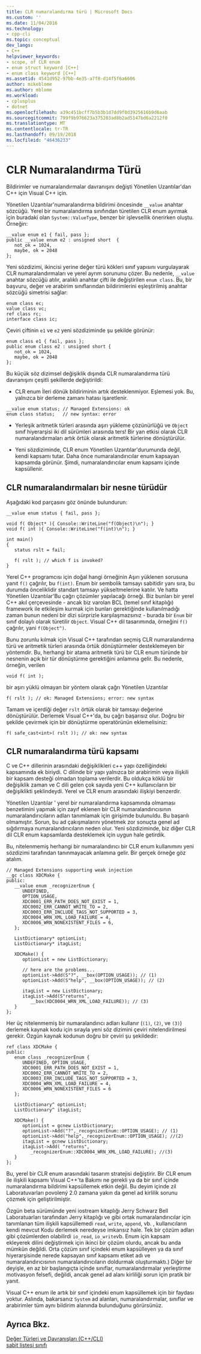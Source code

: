 ```yaml
---
title: CLR numaralandırma türü | Microsoft Docs
ms.custom: ''
ms.date: 11/04/2016
ms.technology:
- cpp-cli
ms.topic: conceptual
dev_langs:
- C++
helpviewer_keywords:
- scope, of CLR enum
- enum struct keyword [C++]
- enum class keyword [C++]
ms.assetid: 4541d952-97bb-4e35-a7f8-d14f5f6a6606
author: mikeblome
ms.author: mblome
ms.workload:
- cplusplus
- dotnet
ms.openlocfilehash: a39c451bcff7b5b3b1d7dd9f0d3925616b9d6aab
ms.sourcegitcommit: 799f9b976623a375203ad8b2ad5147bd6a2212f0
ms.translationtype: MT
ms.contentlocale: tr-TR
ms.lasthandoff: 09/19/2018
ms.locfileid: "46436233"
---
```

# <a name="clr-enum-type"></a>CLR Numaralandırma Türü

Bildirimler ve numaralandırmalar davranışını değişti Yönetilen Uzantılar'dan C++ için Visual C++ için.

Yönetilen Uzantılar'numaralandırma bildirimi öncesinde `__value` anahtar sözcüğü. Yerel bir numaralandırma sınıfından türetilen CLR enum ayırmak için buradaki olan `System::ValueType`, benzer bir işlevsellik önerirken oluştu. Örneğin:

```
__value enum e1 { fail, pass };
public __value enum e2 : unsigned short  {
   not_ok = 1024,
   maybe, ok = 2048
};
```

Yeni sözdizimi, ikincisi yerine değer türü kökleri sınıf yapısını vurgulayarak CLR numaralandırmaları ve yerel ayrım sorununu çözer. Bu nedenle, `__value` anahtar sözcüğü atılır, aralıklı anahtar çifti ile değiştirilen `enum class`. Bu, bir başvuru, değer ve arabirim sınıflarından bildirimlerini eşleştirilmiş anahtar sözcüğü simetrisi sağlar:

```
enum class ec;
value class vc;
ref class rc;
interface class ic;
```

Çeviri çiftinin `e1` ve `e2` yeni sözdiziminde şu şekilde görünür:

```
enum class e1 { fail, pass };
public enum class e2 : unsigned short {
   not_ok = 1024,
   maybe, ok = 2048
};
```

Bu küçük söz dizimsel değişiklik dışında CLR numaralandırma türü davranışını çeşitli şekillerde değiştirildi:

- CLR enum İleri dönük bildiriminin artık desteklenmiyor. Eşlemesi yok. Bu, yalnızca bir derleme zamanı hatası işaretlenir.

```
__value enum status; // Managed Extensions: ok
enum class status;   // new syntax: error
```

- Yerleşik aritmetik türleri arasında aşırı yükleme çözünürlüğü ve `Object` sınıf hiyerarşisi iki dil sürümleri arasında ters! Bir yan etkisi olarak CLR numaralandırmaları artık örtük olarak aritmetik türlerine dönüştürülür.

- Yeni sözdiziminde, CLR enum Yönetilen Uzantılar'durumunda değil, kendi kapsamı tutar. Daha önce numaralandırıcılar enum kapsayan kapsamda görünür. Şimdi, numaralandırıcılar enum kapsamı içinde kapsüllenir.

## <a name="clr-enums-are-a-kind-of-object"></a>CLR numaralandırmaları bir nesne türüdür

Aşağıdaki kod parçasını göz önünde bulundurun:

```
__value enum status { fail, pass };

void f( Object* ){ Console::WriteLine("f(Object)\n"); }
void f( int ){ Console::WriteLine("f(int)\n"); }

int main()
{
   status rslt = fail;

   f( rslt ); // which f is invoked?
}
```

Yerel C++ programcısı için doğal hangi örneğinin Aşırı yüklenen sorusuna yanıt `f()` çağrılır, bu `f(int)`. Enum bir sembolik tamsayı sabitidir yanı sıra, bu durumda önceliklidir standart tamsayı yükseltmelerine katılır.  Ve hatta Yönetilen Uzantılar'Bu çağrı çözümler yapılacağı örneği. Biz bunları bir yerel C++ akıl çerçevesinde - ancak biz varolan BCL (temel sınıf kitaplığı) framework ile etkileşim kurmak için bunları gerektiğinde kullanılmadığı zaman bunun nedeni bir dizi sürprizle karşılaşmazsınız - burada bir `Enum` bir sınıf dolaylı olarak türetilir `Object`. Visual C++ dil tasarımında, örneğini `f()` çağrılır, yani `f(Object^)`.

Bunu zorunlu kılmak için Visual C++ tarafından seçmiş CLR numaralandırma türü ve aritmetik türleri arasında örtük dönüştürmeler desteklemeyen bir yöntemdir. Bu, herhangi bir atama aritmetik türü bir CLR enum türünde bir nesnenin açık bir tür dönüştürme gerektiğini anlamına gelir. Bu nedenle, örneğin, verilen

```
void f( int );
```

bir aşırı yüklü olmayan bir yöntem olarak çağrı Yönetilen Uzantılar

```
f( rslt ); // ok: Managed Extensions; error: new syntax
```

Tamam ve içerdiği değer `rslt` örtük olarak bir tamsayı değerine dönüştürülür. Derlemek Visual C++'da, bu çağrı başarısız olur. Doğru bir şekilde çevirmek için bir dönüştürme operatörünün eklemelisiniz:

```
f( safe_cast<int>( rslt )); // ok: new syntax
```

## <a name="the-scope-of-the-clr-enum-type"></a>CLR numaralandırma türü kapsamı

C ve C++ dillerinin arasındaki değişiklikleri c++ yapı özelliğindeki kapsamında ek biriydi. C dilinde bir yapı yalnızca bir arabirimin veya ilişkili bir kapsam desteği olmadan toplama verilerdir. Bu oldukça köklü bir değişiklik zaman ve C dili gelen çok sayıda yeni C++ kullanıcıların bir değişiklikti şeklindeydi. Yerel ve CLR enum arasındaki ilişkiyi benzerdir.

Yönetilen Uzantılar ' yerel bir numaralandırma kapsamında olmaması benzetimini yapmak için zayıf eklenen bir CLR numaralandırıcısının numaralandırıcıların adları tanımlamak için girişimde bulunuldu. Bu başarılı olmamıştır. Sorun, bu ad çakışmalarını yönetmek zor sonuçta genel ad sığdırmaya numaralandırıcıların neden olur. Yeni sözdiziminde, biz diğer CLR dil CLR enum kapsamlarda desteklemek için uygun hale getirdik.

Bu, nitelenmemiş herhangi bir numaralandırıcı bir CLR enum kullanımını yeni sözdizimi tarafından tanınmayacak anlamına gelir. Bir gerçek örneğe göz atalım.

```
// Managed Extensions supporting weak injection
__gc class XDCMake {
public:
   __value enum _recognizerEnum {
      UNDEFINED,
      OPTION_USAGE,
      XDC0001_ERR_PATH_DOES_NOT_EXIST = 1,
      XDC0002_ERR_CANNOT_WRITE_TO = 2,
      XDC0003_ERR_INCLUDE_TAGS_NOT_SUPPORTED = 3,
      XDC0004_WRN_XML_LOAD_FAILURE = 4,
      XDC0006_WRN_NONEXISTENT_FILES = 6,
   };

   ListDictionary* optionList;
   ListDictionary* itagList;

   XDCMake() {
      optionList = new ListDictionary;

      // here are the problems...
      optionList->Add(S"?", __box(OPTION_USAGE)); // (1)
      optionList->Add(S"help", __box(OPTION_USAGE)); // (2)

      itagList = new ListDictionary;
      itagList->Add(S"returns",
         __box(XDC0004_WRN_XML_LOAD_FAILURE)); // (3)
   }
};
```

Her üç nitelenmemiş bir numaralandırıcı adları kullanır (`(1)`, `(2)`, ve `(3)`) derlemek kaynak kodu için sırayla yeni söz dizimini çeviri nitelendirilmesi gerekir. Özgün kaynak kodunun doğru bir çeviri şu şekildedir:

```
ref class XDCMake {
public:
   enum class _recognizerEnum {
      UNDEFINED, OPTION_USAGE,
      XDC0001_ERR_PATH_DOES_NOT_EXIST = 1,
      XDC0002_ERR_CANNOT_WRITE_TO = 2,
      XDC0003_ERR_INCLUDE_TAGS_NOT_SUPPORTED = 3,
      XDC0004_WRN_XML_LOAD_FAILURE = 4,
      XDC0006_WRN_NONEXISTENT_FILES = 6
   };

   ListDictionary^ optionList;
   ListDictionary^ itagList;

   XDCMake() {
      optionList = gcnew ListDictionary;
      optionList->Add("?",_recognizerEnum::OPTION_USAGE); // (1)
      optionList->Add("help",_recognizerEnum::OPTION_USAGE); //(2)
      itagList = gcnew ListDictionary;
      itagList->Add( "returns",
         _recognizerEnum::XDC0004_WRN_XML_LOAD_FAILURE); //(3)
   }
};
```

Bu, yerel bir CLR enum arasındaki tasarım stratejisi değiştirir. Bir CLR enum ile ilişkili kapsamı Visual C++'ta Bakımı ne gerekli ya da bir sınıf içinde numaralandırma bildirimi kapsüllemek etkin değil. Bu deyim içinde zil Laboratuvarları povolený 2.0 zamana yakın da genel ad kirlilik sorunu çözmek için geliştirilmiştir.

Özgün beta sürümünde yeni iostream kitaplığı Jerry Schwarz Bell Laboratuarları tarafından Jerry kitaplığı ve gibi ortak numaralandırıcılar için tanımlanan tüm ilişkili kapsüllemedi `read`, `write`, `append`, vb. , kullanıcıların kendi mevcut Kodu derlemek neredeyse imkansız hale. Tek bir çözüm adları gibi çözümlerden olabilirdi `io_read`, `io_write`vb. Enum için kapsam ekleyerek dilini değiştirmek için ikinci bir çözüm olurdu, ancak bu anda mümkün değildi. Orta çözüm sınıf içindeki enum kapsülleyen ya da sınıf hiyerarşisinde nerede kapsayan sınıf kapsamı etiket adı ve numaralandırıcısının numaralandırıcıların doldurmak oluşturmaktı.) Diğer bir deyişle, en az bir başlangıçta içinde sınıflar, numaralandırmalar yerleştirme motivasyon felsefi, değildi, ancak genel ad alanı kirliliği sorun için pratik bir yanıt.

Visual C++ enum ile artık bir sınıf içindeki enum kapsüllemek için bir faydası yoktur. Aslında, bakarsanız `System` ad alanları, numaralandırmalar, sınıflar ve arabirimler tüm aynı bildirim alanında bulunduğunu görürsünüz.

## <a name="see-also"></a>Ayrıca Bkz.

[Değer Türleri ve Davranışları (C++/CLI)](../dotnet/value-types-and-their-behaviors-cpp-cli.md)<br/>
[sabit listesi sınıfı](../windows/enum-class-cpp-component-extensions.md)